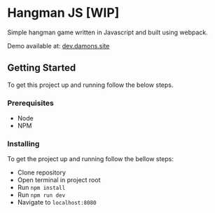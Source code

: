 # Hangman JS [WIP]
Simple hangman game written in Javascript and built using webpack.

Demo available at: [dev.damons.site](http://dev.damons.site)

## Getting Started

To get this project up and running follow the below steps.

### Prerequisites

- Node
- NPM

### Installing

To get the project up and running follow the bellow steps:

- Clone repository
- Open terminal in project root
- Run `npm install`
- Run `npm run dev`
- Navigate to `localhost:8080`
